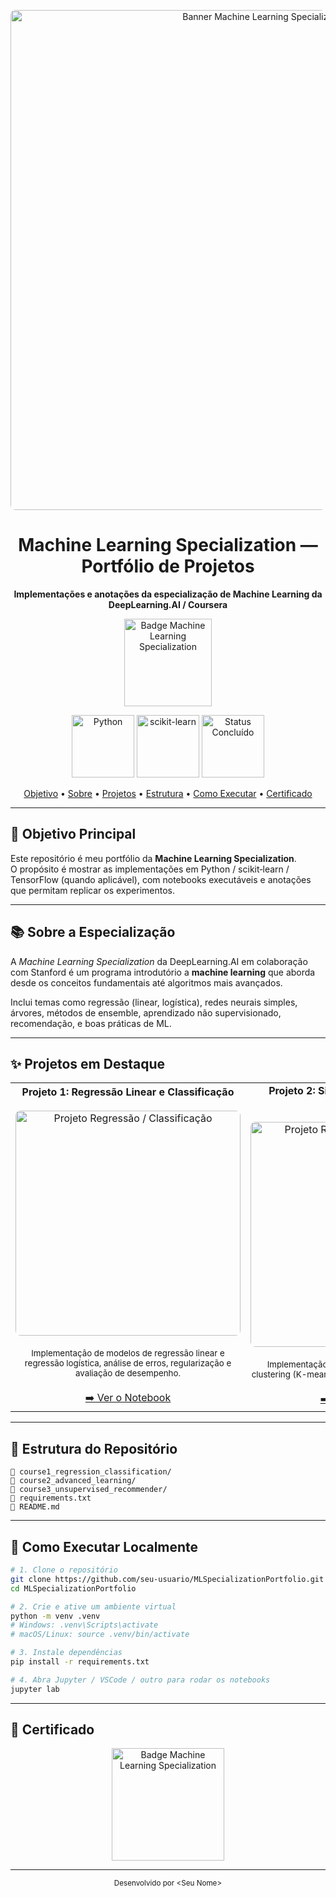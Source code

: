 <p align="center">
  <img src="./assets/banner_ml_specialization.png" alt="Banner Machine Learning Specialization" width="800" style="border-radius: 8px;">
</p>

<h1 align="center">Machine Learning Specialization — Portfólio de Projetos</h1>

<p align="center">
  <strong>Implementações e anotações da especialização de Machine Learning da DeepLearning.AI / Coursera</strong>
</p>

<p align="center">
  <img src="./assets/badge_ml_specialization.png" alt="Badge Machine Learning Specialization" width="140">
</p>

<p align="center">
  <img src="./assets/badge_python.png" alt="Python" width="100">
  <img src="./assets/badge_scikit.png" alt="scikit-learn" width="100">
  <img src="./assets/badge_status.png" alt="Status Concluído" width="100">
</p>

<p align="center">
  <a href="#-objetivo-principal">Objetivo</a> •
  <a href="#-sobre-a-especialização">Sobre</a> •
  <a href="#-projetos-em-destaque">Projetos</a> •
  <a href="#-estrutura-do-repositório">Estrutura</a> •
  <a href="#-como-executar-localmente">Como Executar</a> •
  <a href="#-certificado">Certificado</a>
</p>

---

## 🎯 Objetivo Principal

Este repositório é meu portfólio da **Machine Learning Specialization**.  
O propósito é mostrar as implementações em Python / scikit‑learn / TensorFlow (quando aplicável), com notebooks executáveis e anotações que permitam replicar os experimentos.

---

## 📚 Sobre a Especialização

A *Machine Learning Specialization* da DeepLearning.AI em colaboração com Stanford é um programa introdutório a **machine learning** que aborda desde os conceitos fundamentais até algoritmos mais avançados. 

Inclui temas como regressão (linear, logística), redes neurais simples, árvores, métodos de ensemble, aprendizado não supervisionado, recomendação, e boas práticas de ML.

---

## ✨ Projetos em Destaque

<table>
<tr>
<td align="center" width="50%">
<strong>Projeto 1: Regressão Linear e Classificação</strong><br/><br/>
<img src="./assets/projeto_regression.png" alt="Projeto Regressão / Classificação" width="360" style="border-radius: 8px;"><br/><br/>
<small>Implementação de modelos de regressão linear e regressão logística, análise de erros, regularização e avaliação de desempenho.</small><br/><br/>
<a href="LINK_PARA_O_NOTEBOOK1">➡️ Ver o Notebook</a>
</td>

<td align="center" width="50%">
<strong>Projeto 2: Sistema de Recomendação / Clustering</strong><br/><br/>
<img src="./assets/projeto_recommendation.png" alt="Projeto Recomendação / Clustering" width="360" style="border-radius: 8px;"><br/><br/>
<small>Implementação de recomendação colaborativa e clustering (K-means, PCA) para dados de usuário / item.</small><br/><br/>
<a href="LINK_PARA_O_NOTEBOOK2">➡️ Ver o Notebook</a>
</td>
</tr>
</table>

---

## 📂 Estrutura do Repositório

```
📁 course1_regression_classification/
📁 course2_advanced_learning/
📁 course3_unsupervised_recommender/
📄 requirements.txt
📄 README.md
```

---

## 🚀 Como Executar Localmente

```bash
# 1. Clone o repositório
git clone https://github.com/seu-usuario/MLSpecializationPortfolio.git
cd MLSpecializationPortfolio

# 2. Crie e ative um ambiente virtual
python -m venv .venv
# Windows: .venv\Scripts\activate
# macOS/Linux: source .venv/bin/activate

# 3. Instale dependências
pip install -r requirements.txt

# 4. Abra Jupyter / VSCode / outro para rodar os notebooks
jupyter lab
```

---

## 📜 Certificado

<p align="center">
  <img src="./assets/badge_ml_specialization.png" alt="Badge Machine Learning Specialization" width="180">
</p>

---

<p align="center">
  <small>Desenvolvido por &lt;Seu Nome&gt;</small>
</p>
